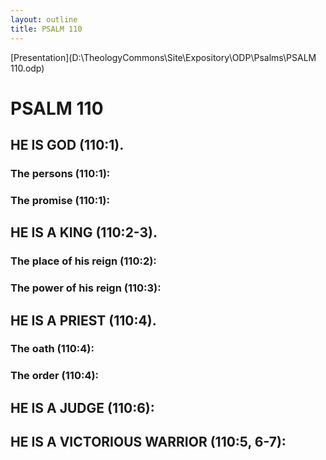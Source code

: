 ```yaml
---
layout: outline
title: PSALM 110
---
```

[Presentation](D:\TheologyCommons\Site\Expository\ODP\Psalms\PSALM 110.odp)
# PSALM 110 
## HE IS GOD (110:1). 
###  The persons (110:1): 
###  The promise (110:1): 
## HE IS A KING (110:2-3). 
###  The place of his reign (110:2): 
###  The power of his reign (110:3): 
## HE IS A PRIEST (110:4). 
###  The oath (110:4): 
###  The order (110:4): 
## HE IS A JUDGE (110:6): 
## HE IS A VICTORIOUS WARRIOR (110:5, 6-7): 
